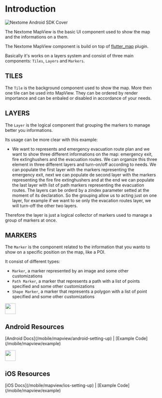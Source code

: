 # Introduction

![Nextome Android SDK Cover](/assets/2025-cover-SDK_maps.png)

The Nextome MapView is the basic UI component used to show the map and the informations on a them.

The Nextome MapView component is build on top of [flutter_map](https://pub.dev/packages/flutter_map) plugin.

Basically it's works on a layers system and consist of three main components: `Tiles`, `Layers` and `Markers`.

## TILES

The `Tile` is the background component used to show the map. More then one tile can be used into MapView. They can be ordered by render importance and can be enbaled or disabled in accordance of your needs.

## LAYERS

The `Layer` is the logical component that grouping the markers to manage better you informations.  

Its usage can be more clear with this example:

- We want to represents and emergency evacuation route plan and we want to show three different informations on the map: emergency exit, fire extinghushers and the evacuation routes. We can organize this three element in three different layers and turn-on/off according to needs. We can populate the first layer with the markers representing the emergency exit, next we can populate de second layer with the markers representing the fire fire extinghushers and at the end we can populate the last layer with list of path markers representing the evacuation routes. 
The layers can be orderd by a zindex parameter setted at the moment of its declaration.
So the grouping allow us to acting just on one layer, for example if we want to se only the evacation routes layer, we will turn-off the other two layers. 

Therefore the layer is just a logical collector of markers used to manage a group of markers at once.


## MARKERS
The `Marker` is the component related to the information that you wanto to show on a specific position on the map, like a POI.

It consist of different types:

- `Marker`, a marker represented by an image and some other customizations
- `Path Marker`, a marker that represents a path with a list of points specified and some other customizations
- `Shape Marker`, a marker that represents a polygon with a list of point specified and some other customizations

<div style={{display:"table", width:"100%"}}>
    <div style={{display:"table-cell", width:"50%", backgroundColor:"transparent", textAlign:"center"}}>
        <img src={"/assets/mobile_android_icon.png"} width="35px" style={{display:"block", margin:"0px auto 0px"}}/>
        <h2 style={{margin:"0px"}}>Android Resources</h2>
        <p>
        [Android Docs](/mobile/mapview/android-setting-up) | [Example Code](/mobile/mapview/example)
        </p>
    </div>
    <div style={{display:"table-cell", width:"50%", backgroundColor:"transparent", textAlign:"center"}}>
        <img src={"/assets/mobile_ios_icon.png"} width="35px" style={{display:"block", margin:"0px auto 0px"}}/>
        <h2 style={{margin:"0px"}}>iOS Resources</h2>
        <p>
        [iOS Docs](/mobile/mapview/ios-setting-up) | [Example Code](/mobile/mapview/example)
        </p>
    </div>
</div> 